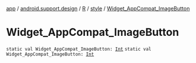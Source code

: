 [app](../../../index.md) / [android.support.design](../../index.md) / [R](../index.md) / [style](index.md) / [Widget_AppCompat_ImageButton](.)

# Widget_AppCompat_ImageButton

`static val Widget_AppCompat_ImageButton: `[`Int`](https://kotlinlang.org/api/latest/jvm/stdlib/kotlin/-int/index.html)
`static val Widget_AppCompat_ImageButton: `[`Int`](https://kotlinlang.org/api/latest/jvm/stdlib/kotlin/-int/index.html)
